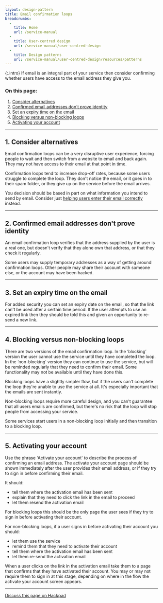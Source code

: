 ```yaml
---
layout: design-pattern
title: Email confirmation loops
breadcrumbs:
  -
    title: Home
    url: /service-manual
  -
    title: User-centred design
    url: /service-manual/user-centred-design
  -
    title: Design patterns
    url: /service-manual/user-centred-design/resources/patterns
---
```


{:.intro}
If email is an integral part of your service then consider confirming whether users have access to the
email address they give you.


### On this page:

1. [Consider alternatives](#section-1)
2. [Confirmed email addresses don't prove identity](#section-2)
3. [Set an expiry time on the email](#section-3)
4. [Blocking versus non-blocking loops](#section-4)
5. [Activating your account](#section-5)

---

<h2 class="heading-36" id="section-1">1. Consider alternatives</h2>

Email confirmation loops can be a very disruptive user experience, forcing people to wait and then switch from a website to email and back again. They may not have access to their email at that point in time.

Confirmation loops tend to increase drop-off rates, because some users struggle to complete the loop. They don't notice the email, or it goes in to their spam folder, or they give up on the service before the email arrives.

You decision should be based in part on what information you intend to send by email. Consider just [helping users enter their email correctly](email-addresses) instead.

---

<h2 class="heading-36" id="section-2">2. Confirmed email addresses don't prove identity</h2>

An email confirmation loop verifies that the address supplied by the user is a real one, but doesn't verify that they alone own that address, or that they check it regularly. 

Some users may supply temporary addresses as a way of getting around confirmation loops. Other people may share their account with someone else, or the account may have been hacked.

---

<h2 class="heading-36" id="section-3">3. Set an expiry time on the email</h2>

For added security you can set an expiry date on the email, so that the link can't be used after a certain time period.
If the user attempts to use an expired link then they should be told this and given an opportunity to re-send a new link.

---

<h2 class="heading-36" id="section-4">4. Blocking versus non-blocking loops</h2>

There are two versions of the email confirmation loop. In the ‘blocking’ version the user cannot use the service until they have completed the loop. In the ‘non-blocking’ version they can continue to use the service, but will be reminded regularly that they need to confirm their email. Some functionality may not be available until they have done this.

Blocking loops have a slightly simpler flow, but if the users can't complete the loop they're unable to use the service at all. It's especially important that the emails are sent instantly.

Non-blocking loops require more careful design, and you can't guarantee that all users emails are confirmed, but there's no risk that the loop will stop people from accessing your service.

Some services start users in a non-blocking loop initially and then transition to a blocking loop.


---

<h2 class="heading-36" id="section-5">5. Activating your account</h2>

Use the phrase 'Activate your account' to describe the process of confirming an email address. The activate your account page should be shown immediately after the user provides their email address, or if they try to sign in before confirming their email.

It should:

* tell them where the activation email has been sent
* explain that they need to click the link in the email to proceed
* let them resend the activation email

For blocking loops this should be the only page the user sees if they try to sign in before activating their account.

For non-blocking loops, if a user signs in before activating their account you should:

* let them use the service
* remind them that they need to activate their account
* tell them where the activation email has been sent
* let them re-send the activation email

When a user clicks on the link in the activation email take them to a page that confirms that they have activated their account. You may or may not require them to sign in at this stage, depending on where in the flow the activate your account screen appears.



---

[Discuss this page on Hackpad](https://designpatterns.hackpad.com/Email-confirmation-loops-rJlwfm9N3QA)


